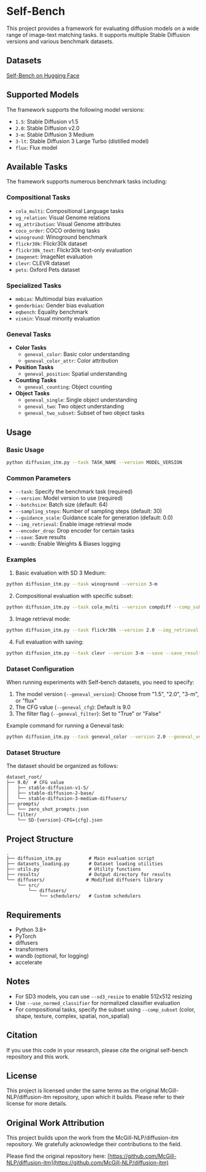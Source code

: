 # Self-Bench


This project provides a framework for evaluating diffusion models on a wide range of image-text matching tasks. It supports multiple Stable Diffusion versions and various benchmark datasets.

## Datasets

[Self-Bench on Hugging Face](https://huggingface.co/datasets/eugene6923/Self-Bench/tree/main/Self-Bench-Upload)

## Supported Models

The framework supports the following model versions:
- `1.5`: Stable Diffusion v1.5
- `2.0`: Stable Diffusion v2.0
- `3-m`: Stable Diffusion 3 Medium
- `3-lt`: Stable Diffusion 3 Large Turbo (distilled model)
- `flux`: Flux model

## Available Tasks

The framework supports numerous benchmark tasks including:

### Compositional Tasks
- `cola_multi`: Compositional Language tasks
- `vg_relation`: Visual Genome relations
- `vg_attribution`: Visual Genome attributes
- `coco_order`: COCO ordering tasks
- `winoground`: Winoground benchmark
- `flickr30k`: Flickr30k dataset
- `flickr30k_text`: Flickr30k text-only evaluation
- `imagenet`: ImageNet evaluation
- `clevr`: CLEVR dataset
- `pets`: Oxford Pets dataset

### Specialized Tasks
- `mmbias`: Multimodal bias evaluation
- `genderbias`: Gender bias evaluation
- `eqbench`: Equality benchmark
- `vismin`: Visual minority evaluation

### Geneval Tasks
- **Color Tasks**
  - `geneval_color`: Basic color understanding
  - `geneval_color_attr`: Color attribution
- **Position Tasks**
  - `geneval_position`: Spatial understanding
- **Counting Tasks**
  - `geneval_counting`: Object counting
- **Object Tasks**
  - `geneval_single`: Single object understanding
  - `geneval_two`: Two object understanding
  - `geneval_two_subset`: Subset of two object tasks

## Usage

### Basic Usage

```bash
python diffusion_itm.py --task TASK_NAME --version MODEL_VERSION
```

### Common Parameters

- `--task`: Specify the benchmark task (required)
- `--version`: Model version to use (required)
- `--batchsize`: Batch size (default: 64)
- `--sampling_steps`: Number of sampling steps (default: 30)
- `--guidance_scale`: Guidance scale for generation (default: 0.0)
- `--img_retrieval`: Enable image retrieval mode
- `--encoder_drop`: Drop encoder for certain tasks
- `--save`: Save results
- `--wandb`: Enable Weights & Biases logging

### Examples

1. Basic evaluation with SD 3 Medium:
```bash
python diffusion_itm.py --task winoground --version 3-m
```

2. Compositional evaluation with specific subset:
```bash
python diffusion_itm.py --task cola_multi --version compdiff --comp_subset color
```

3. Image retrieval mode:
```bash
python diffusion_itm.py --task flickr30k --version 2.0 --img_retrieval
```

4. Full evaluation with saving:
```bash
python diffusion_itm.py --task clevr --version 3-m --save --save_results --wandb --batchsize 16
```

### Dataset Configuration

When running experiments with Self-bench datasets, you need to specify:
1. The model version (`--geneval_version`): Choose from "1.5", "2.0", "3-m", or "flux"
2. The CFG value (`--geneval_cfg`): Default is 9.0
3. The filter flag (`--geneval_filter`): Set to "True" or "False"

Example command for running a Geneval task:
```bash
python diffusion_itm.py --task geneval_color --version 2.0 --geneval_version 2.0 --geneval_cfg 9.0 --geneval_filter True
```

### Dataset Structure
The dataset should be organized as follows:
```
dataset_root/
├── 9.0/  # CFG value
│   ├── stable-diffusion-v1-5/
│   ├── stable-diffusion-2-base/
│   └── stable-diffusion-3-medium-diffusers/
├── prompts/
│   └── zero_shot_prompts.json
└── filter/
    └── SD-{version}-CFG={cfg}.json
```

## Project Structure

```
.
├── diffusion_itm.py          # Main evaluation script
├── datasets_loading.py       # Dataset loading utilities
├── utils.py                  # Utility functions
├── results/                  # Output directory for results
└── diffusers/               # Modified diffusers library
    └── src/
        └── diffusers/
            └── schedulers/   # Custom schedulers
```

## Requirements

- Python 3.8+
- PyTorch
- diffusers
- transformers
- wandb (optional, for logging)
- accelerate

## Notes

- For SD3 models, you can use `--sd3_resize` to enable 512x512 resizing
- Use `--use_normed_classifier` for normalized classifier evaluation
- For compositional tasks, specify the subset using `--comp_subset` (color, shape, texture, complex, spatial, non_spatial)

## Citation

If you use this code in your research, please cite the original self-bench repository and this work.

## License

This project is licensed under the same terms as the original McGill-NLP/diffusion-itm repository, upon which it builds. Please refer to their license for more details.

## Original Work Attribution

This project builds upon the work from the McGill-NLP/diffusion-itm repository. We gratefully acknowledge their contributions to the field.

Please find the original repository here: [https://github.com/McGill-NLP/diffusion-itm](https://github.com/McGill-NLP/diffusion-itm)
